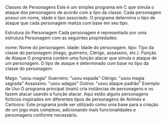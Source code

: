 Classes de Personagens
Este é um simples programa em C que simula o ataque dos personagens de acordo com a tipo da classe. Cada personagem possui um nome, idade e tipo associado. O programa determina o tipo de ataque que cada personagem realiza com base em seu tipo.

Estrutura do Personagem
Cada personagem é representado por uma estrutura Personagem com as seguintes propriedades:

nome: Nome do personagem.
idade: Idade do personagem.
tipo: Tipo da classe  do personagem (mago, guerreiro, Clérigo, assassino, etc.).
Função de Ataque
O programa contém uma função atacar que simula o ataque de um personagem. O tipo de ataque é determinado com base no tipo da classe do personagem:

Mago: "usou magia"
Guerreiro: "usou espada"
Clérigo: "usou magia sagrada"
Assassino: "usou adagas"
Outros: "usou ataque padrão"
Exemplo de Uso
O programa principal (main) cria instâncias de personagens e os fazem atacar usando a função atacar. Aqui estão alguns personagens fictícios inspirados em diferentes tipos de personagens de Animes e Cartoons:
Este programa pode ser utilizado como uma base para a criação de um jogo mais complexo, adicionando mais funcionalidades e personagens conforme necessário.
